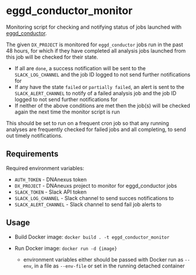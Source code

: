 # eggd_conductor_monitor
Monitoring script for checking and notifying status of jobs launched with [eggd_conductor](https://github.com/eastgenomics/eggd_conductor).

The given `DX_PROJECT` is monitored for `eggd_conductor` jobs run in the past 48 hours, for which if they have completed all analysis jobs launched from this job will be checked for their state.
- If all are `done`, a success notification will be sent to the `SLACK_LOG_CHANNEL` and the job ID logged to not send further notifications for
- If any have the state `failed` or `partially failed`, an alert is sent to the `SLACK_ALERT_CHANNEL` to notify of a failed analysis job and the job ID logged to not send further notifications for
- If neither of the above conditions are met then the job(s) will be checked again the next time the monitor script is run

This should be set to run on a frequent cron job so that any running analyses are frequently checked for failed jobs and all completing, to send out timely notifications.


## Requirements

Required environment variables:
- `AUTH_TOKEN` - DNAnexus token
- `DX_PROJECT` - DNAneuxs project to monitor for eggd_conductor jobs
- `SLACK_TOKEN` - Slack API token
- `SLACK_LOG_CHANNEL` - Slack channel to send succes notifications to
- `SLACK_ALERT_CHANNEL` - Slack channel to send fail job alerts to

## Usage

- Build Docker image: `docker build . -t eggd_conductor_monitor`

- Run Docker image: `docker run -d {image}`
  - environment variables either should be passed with Docker run as `--env`, in a file as `--env-file` or set in the running detached container